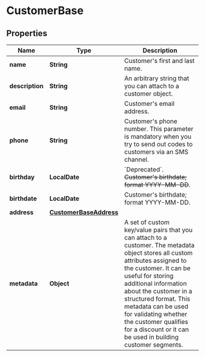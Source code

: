 

# CustomerBase


## Properties

| Name | Type | Description |
|------------ | ------------- | ------------- |
|**name** | **String** | Customer&#39;s first and last name. |
|**description** | **String** | An arbitrary string that you can attach to a customer object. |
|**email** | **String** | Customer&#39;s email address. |
|**phone** | **String** | Customer&#39;s phone number. This parameter is mandatory when you try to send out codes to customers via an SMS channel. |
|**birthday** | **LocalDate** | &#x60;Deprecated&#x60;. ~~Customer&#39;s birthdate; format YYYY-MM-DD~~. |
|**birthdate** | **LocalDate** | Customer&#39;s birthdate; format YYYY-MM-DD. |
|**address** | [**CustomerBaseAddress**](CustomerBaseAddress.md) |  |
|**metadata** | **Object** | A set of custom key/value pairs that you can attach to a customer. The metadata object stores all custom attributes assigned to the customer. It can be useful for storing additional information about the customer in a structured format. This metadata can be used for validating whether the customer qualifies for a discount or it can be used in building customer segments. |



